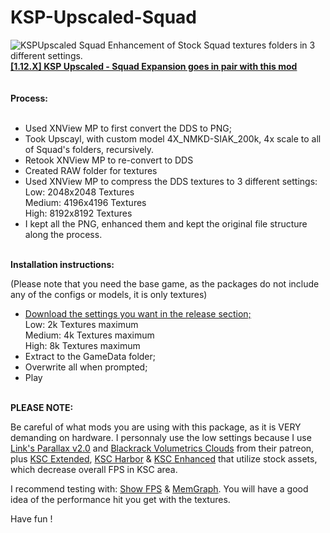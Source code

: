 # KSP-Upscaled-Squad
<img src="https://i.postimg.cc/g0kx898P/KSPUpscaled-Squad.png" alt="KSPUpscaled Squad" />
Enhancement of Stock Squad textures folders in 3 different settings.<br>
<b><a href="https://github.com/Lucke001/KSP-Upscaled-Squad-Expansion">[1.12.X] KSP Upscaled - Squad Expansion goes in pair with this mod</a></b>
<br>
<br>
<br>
<b>Process:</b><br><br>

- Used XNView MP to first convert the DDS to PNG;<br>
- Took Upscayl, with custom model 4X_NMKD-SIAK_200k, 4x scale to all of Squad's folders, recursively.<br>
- Retook XNView MP to re-convert to DDS<br>
- Created RAW folder for textures<br>
- Used XNView MP to compress the DDS textures to 3 different settings:<br>
  Low: 2048x2048 Textures<br>
  Medium: 4196x4196 Textures<br>
  High: 8192x8192 Textures<br>
- I kept all the PNG, enhanced them and kept the original file structure along the process.<br><br>


<b>Installation instructions:</b><br>

(Please note that you need the base game, as the packages do not include any of the configs or models, it is only textures)<br>

- <a href="https://github.com/Lucke001/KSP-Upscaled-Squad/releases">Download the settings you want in the release section;</a><br>
  Low: 2k Textures maximum<br>
  Medium: 4k Textures maximum<br>
  High: 8k Textures maximum<br>
- Extract to the GameData folder;
- Overwrite all when prompted;
- Play<br><br>


<b>PLEASE NOTE:</b>

Be careful of what mods you are using with this package, as it is VERY demanding on hardware. I personnaly use the low settings because I use <a href="https://www.patreon.com/linx_/posts">Link's Parallax v2.0</a> and <a href="https://www.patreon.com/blackrack/posts">Blackrack Volumetrics Clouds</a> from their patreon, plus <a href="https://github.com/JadeOfMaar/KSC_Extended">KSC Extended</a>, <a href="https://spacedock.info/mod/2306/KSC Harbor">KSC Harbor</a> & <a href="https://spacedock.info/mod/3654/KSC Enhanced">KSC Enhanced</a> that utilize stock assets, which decrease overall FPS in KSC area.

I recommend testing with: <a href="https://github.com/linuxgurugamer/ShowFPS">Show FPS</a> & <a href="https://github.com/linuxgurugamer/MemGraph">MemGraph</a>. You will have a good idea of the performance hit you get with the textures.

Have fun !
